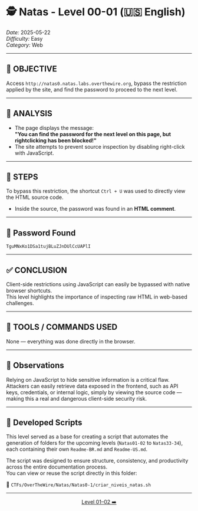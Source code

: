 # 🕵️ Natas - Level 00-01 (🇺🇸 English)  
*Date:* 2025-05-22  
*Difficulty:* Easy  
*Category:* Web

---

## 🎯 OBJECTIVE

Access `http://natas0.natas.labs.overthewire.org`, bypass the restriction applied by the site, and find the password to proceed to the next level.

---

## 🔎 ANALYSIS

- The page displays the message:  
  **"You can find the password for the next level on this page, but rightclicking has been blocked!"**
- The site attempts to prevent source inspection by disabling right-click with JavaScript.

---

## 🧱 STEPS

To bypass this restriction, the shortcut `Ctrl + U` was used to directly view the HTML source code.  
- Inside the source, the password was found in an **HTML comment**.

---

## 🔑 Password Found

```
TguMNxKo1DSa1tujBLuZJnDUlCcUAPlI
```

---

## ✅ CONCLUSION

Client-side restrictions using JavaScript can easily be bypassed with native browser shortcuts.  
This level highlights the importance of inspecting raw HTML in web-based challenges.

---

## 🧪 TOOLS / COMMANDS USED

None — everything was done directly in the browser.

---

## 🧠 Observations

Relying on JavaScript to hide sensitive information is a critical flaw.  
Attackers can easily retrieve data exposed in the frontend, such as API keys, credentials, or internal logic, simply by viewing the source code — making this a real and dangerous client-side security risk.

---

## 📎 Developed Scripts

This level served as a base for creating a script that automates the generation of folders for the upcoming levels (`Natas01-02` to `Natas33-34`), each containing their own `Readme-BR.md` and `Readme-US.md`.

The script was designed to ensure structure, consistency, and productivity across the entire documentation process.  
You can view or reuse the script directly in this folder:

📁 `CTFs/OverTheWire/Natas/Natas0-1/criar_niveis_natas.sh`

---

<p align="center">
  <a href="../Natas01-02/Readme-US.md">Level 01–02 ➡️</a>
</p>
